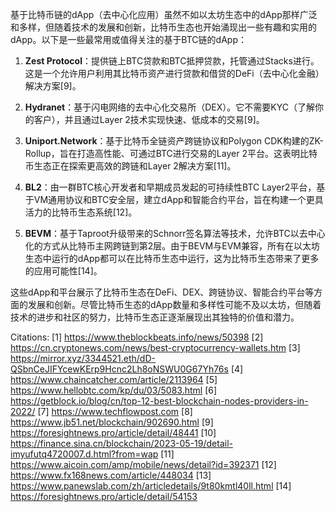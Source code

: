 
基于比特币链的dApp（去中心化应用）虽然不如以太坊生态中的dApp那样广泛和多样，但随着技术的发展和创新，比特币生态也开始涌现出一些有趣和实用的dApp。以下是一些最常用或值得关注的基于BTC链的dApp：

1. **Zest Protocol**：提供链上BTC贷款和BTC抵押贷款，托管通过Stacks进行。这是一个允许用户利用其比特币资产进行贷款和借贷的DeFi（去中心化金融）解决方案[9]。

2. **Hydranet**：基于闪电网络的去中心化交易所（DEX）。它不需要KYC（了解你的客户），并且通过Layer 2技术实现快速、低成本的交易[9]。

3. **Uniport.Network**：基于比特币全链资产跨链协议和Polygon CDK构建的ZK-Rollup，旨在打造高性能、可通过BTC进行交易的Layer 2平台。这表明比特币生态正在探索更高效的跨链和Layer 2解决方案[11]。

4. **BL2**：由一群BTC核心开发者和早期成员发起的可持续性BTC Layer2平台，基于VM通用协议和BTC安全层，建立dApp和智能合约平台，旨在构建一个更具活力的比特币生态系统[12]。

5. **BEVM**：基于Taproot升级带来的Schnorr签名算法等技术，允许BTC以去中心化的方式从比特币主网跨链到第2层。由于BEVM与EVM兼容，所有在以太坊生态中运行的dApp都可以在比特币生态中运行，这为比特币生态带来了更多的应用可能性[14]。

这些dApp和平台展示了比特币生态在DeFi、DEX、跨链协议、智能合约平台等方面的发展和创新。尽管比特币生态的dApp数量和多样性可能不及以太坊，但随着技术的进步和社区的努力，比特币生态正逐渐展现出其独特的价值和潜力。

Citations:
[1] https://www.theblockbeats.info/news/50398
[2] https://cn.cryptonews.com/news/best-cryptocurrency-wallets.htm
[3] https://mirror.xyz/3344521.eth/dD-QSbnCeJIFYcewKErp9Hcnc2Lh8oNSWU0G67Yh76s
[4] https://www.chaincatcher.com/article/2113964
[5] https://www.hellobtc.com/kp/du/03/5083.html
[6] https://getblock.io/blog/cn/top-12-best-blockchain-nodes-providers-in-2022/
[7] https://www.techflowpost.com
[8] https://www.jb51.net/blockchain/902690.html
[9] https://foresightnews.pro/article/detail/48441
[10] https://finance.sina.cn/blockchain/2023-05-19/detail-imyufutq4720007.d.html?from=wap
[11] https://www.aicoin.com/amp/mobile/news/detail?id=392371
[12] https://www.fx168news.com/article/448034
[13] https://www.panewslab.com/zh/articledetails/9t80kmtl40ll.html
[14] https://foresightnews.pro/article/detail/54153
